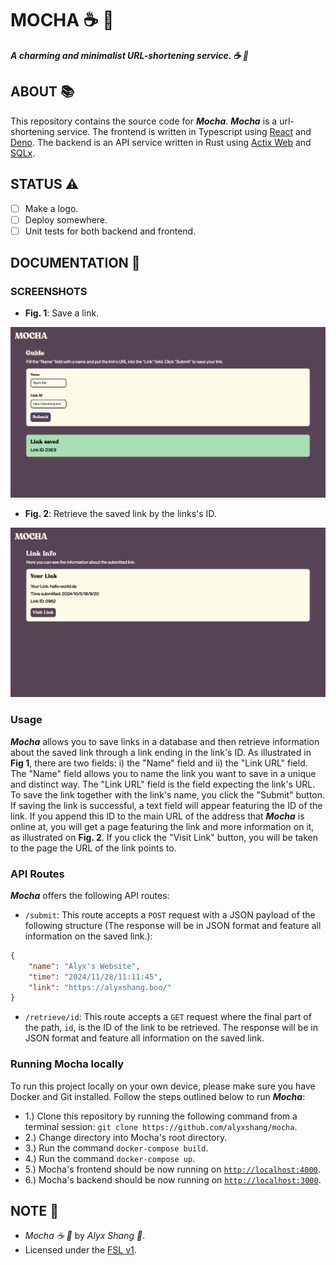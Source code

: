 # MOCHA :coffee: :doughnut:

***A charming and minimalist URL-shortening service. :coffee: :doughnut:***

## ABOUT :books:

This repository contains the source code for ***Mocha***. ***Mocha*** is a url-shortening service. The frontend is written in Typescript using [React](https://react.dev) and [Deno](https://deno.land). The backend is an API service written in Rust using [Actix Web](https://actix.rs/) and [SQLx](https://github.com/launchbadge/sqlx).

## STATUS :warning:

- [ ] Make a logo.
- [ ] Deploy somewhere.
- [ ] Unit tests for both backend and frontend.

## DOCUMENTATION :book:

### SCREENSHOTS

- **Fig. 1**: Save a link.
<p align="center">
 <img alt="The home page where links can be saved." src="screenshots/save_link.png"/>
</p>

- **Fig. 2**: Retrieve the saved link by the links's ID.
<p align="center">
 <img alt="The page displaying information about a saved link." src="screenshots/link.png"/>
</p>

### Usage

***Mocha*** allows you to save links in a database and then retrieve information about the saved link through a link ending in the link's ID. As illustrated in **Fig 1**, there are two fields: i) the "Name" field and ii) the "Link URL" field. The "Name" field allows you to name the link you want to save in a unique and distinct way. The "Link URL" field is the field expecting the link's URL. To save the link together with the link's name, you click the "Submit" button. If saving the link is successful, a text field will appear featuring the ID of the link. If you append this ID to the main URL of the address that ***Mocha*** is online at, you will get a page featuring the link and more information on it, as illustrated on **Fig. 2**. If you click the "Visit Link" button, you will be taken to the page the URL of the link points to.

### API Routes

***Mocha*** offers the following API routes:

- `/submit`: This route accepts a `POST` request with a JSON payload of the following structure (The response will be in JSON format and feature all information on the saved link.):

```JSON
{
    "name": "Alyx's Website",
    "time": "2024/11/28/11:11:45",
    "link": "https://alyxshang.boo/"
}
```

- `/retrieve/id`: This route accepts a `GET` request where the final part of the path, `id`, is the ID of the link to be retrieved. The response will be in JSON format and feature all information on the saved link.

### Running Mocha locally

To run this project locally on your own device, please make sure you have Docker and Git installed. Follow the steps outlined below to run ***Mocha***:

- 1.) Clone this repository by running the following command from a terminal session: `git clone https://github.com/alyxshang/mocha`.
- 2.) Change directory into Mocha's root directory.
- 3.) Run the command `docker-compose build`.
- 4.) Run the command `docker-compose up`.
- 5.) Mocha's frontend should be now running on [`http://localhost:4000`](http://localhost:4000).
- 6.) Mocha's backend should be now running on [`http://localhost:3000`](http://localhost:3000).

## NOTE :scroll:

- *Mocha :coffee: :doughnut:* by *Alyx Shang :black_heart:*.
- Licensed under the [FSL v1](https://github.com/alyxshang/fair-software-license).
